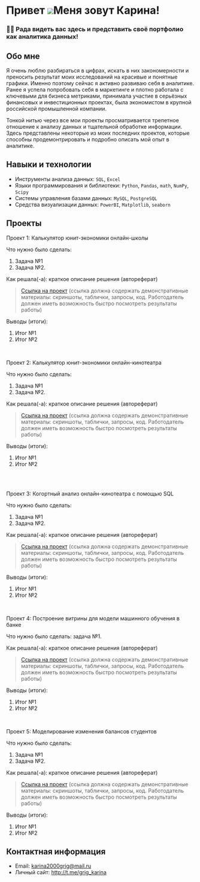 

<!--
**karinagri05/karinagri05** is a ✨ _special_ ✨ repository because its `README.md` (this file) appears on your GitHub profile.

Here are some ideas to get you started:

- 🔭 I’m currently working on ...
- 🌱 I’m currently learning ...
- 👯 I’m looking to collaborate on ...
- 🤔 I’m looking for help with ...
- 💬 Ask me about ...
- 📫 How to reach me: ...
- 😄 Pronouns: ...
- ⚡ Fun fact: ...
👋-->

Привет ![](https://user-images.githubusercontent.com/18350557/176309783-0785949b-9127-417c-8b55-ab5a4333674e.gif)Меня зовут Карина!
==============================================================================================================================  


### :man_technologist: Рада видеть вас здесь и представить своё портфолио как аналитика данных!  

## Обо мне 

Я очень люблю разбираться в цифрах, искать в них закономерности и преносить результат моих исследований на красивые и понятные графики. Именно поэтому сейчас я активно развиваю себя в аналитике.
Ранее я успела попробовать себя в маркетинге и плотно работала с ключевыми для бизнеса метриками, принимала участие в серьёзных финансовых и инвестиционных проектах, была экономистом в крупной российской промышленной компании. 

Тонкой нитью через все мои проекты просматривается трепетное отношение к анализу данных и тщательной обработке информации. Здесь представлены некоторые из моих последних проектов, которые способны продемонтрировать и подробно описать мой опыт в аналитике.
<br>

## Навыки и технологии
- Инструменты анализа данных: ``SQL``, ``Excel``
- Языки программирования и библиотеки: ``Python``, ``Pandas``, ``math``, ``NumPy``, ``Scipy``
- Системы управления базами данных: ``MySQL``, ``PostgreSQL``
- Средства визуализации данных: ``PowerBI``, ``Matplotlib``, ``seaborn``




## Проекты
<p> Проект 1: Калькулятор юнит-экономики онлайн-школы</p>
<p>Что нужно было сделать:<p>
<ol>
  <li>Задача №1</li>
  <li>Задача №2.</li>
</ol>

<p>Как решала(-а): краткое описание решения (автореферат)<p>


> <a href="https://github.com/Skyproportfolio/data-analytics-5month/blob/main/Проект%20№1.xlsx">Ссылка на проект</a>
  (ссылка должна содержать демонстративные материалы: скриншоты, таблички, запросы, код. Работодатель должен иметь возможность быстро посмотреть результаты работы)

<p>Выводы (итоги):<p>
<ol>
  <li>Итог №1</li>
  <li>Итог №2</li>
</ol>
<br> 

<p> Проект 2: Калькулятор юнит-экономики онлайн-кинотеатра</p>
<p>Что нужно было сделать:<p>
<ol>
  <li>Задача №1</li>
  <li>Задача №2.</li>
</ol>

<p>Как решала(-а): краткое описание решения (автореферат)<p>

> <a href="https://drive.google.com/drive/folders/11HcEeqniyrCMjuwHZ0GLysX0A2SEv-_x">Ссылка на проект</a>
 (ссылка должна содержать демонстративные материалы: скриншоты, таблички, запросы, код. Работодатель должен иметь возможность быстро посмотреть результаты работы)
 
<p>Выводы (итоги):<p>
<ol>
  <li>Итог №1</li>
  <li>Итог №2</li>
</ol>
<br> 

<br> 
<p> Проект 3: Когортный анализ онлайн-кинотеатра с помощью SQL</p>
<p>Что нужно было сделать:<p>
<ol>
  <li>Задача №1</li>
  <li>Задача №2.</li>
</ol>

<p>Как решала(-а): краткое описание решения (автореферат)<p>
  
> <a href="https://drive.google.com/drive/folders/1wdD-mfSeIsHWgrMLJz8Tv_ClAuP_EAOQ?usp=sharing">Ссылка на проект</a>
(ссылка должна содержать демонстративные материалы: скриншоты, таблички, запросы, код. Работодатель должен иметь возможность быстро посмотреть результаты работы)

  <p>Выводы (итоги):<p>
<ol>
  <li>Итог №1</li>
  <li>Итог №2</li>
</ol>

<br> 
<p>Проект 4: Построение витрины для модели машинного обучения в банке </p> 
<p>Что нужно было сделать: задача №1.<p>
  
<p>Как решала(-а): краткое описание решения (автореферат)<p>

> <a href="https://drive.google.com/drive/folders/1QOk5AAh6x7jK_yHgfKI2sUFYR7AWUi5u">Ссылка на проект</a>
(ссылка должна содержать демонстративные материалы: скриншоты, таблички, запросы, код. Работодатель должен иметь возможность быстро посмотреть результаты работы)
  
 <p>Выводы (итоги):<p>
<ol>
  <li>Итог №1</li>
  <li>Итог №2</li>
</ol>
<br> 


<p>Проект 5: Моделирование изменения балансов студентов</p> 
<p>Что нужно было сделать:<p>
<ol>
  <li>Задача №1</li>
  <li>Задача №2.</li>
</ol>

<p>Как решала(-а): краткое описание решения (автореферат)<p>

> <a href="https://github.com/Skyproportfolio/data-analytics-5month/blob/main/Проект%205.xlsx">Ссылка на проект</a>
(ссылка должна содержать демонстративные материалы: скриншоты, таблички, запросы, код. Работодатель должен иметь возможность быстро посмотреть результаты работы)
 
 <p>Выводы (итоги):<p>
<ol>
  <li>Итог №1</li>
  <li>Итог №2</li>
</ol>

## Контактная информация
- Email: karina2000grig@mail.ru
- Личный сайт: http://t.me/grig_karina
